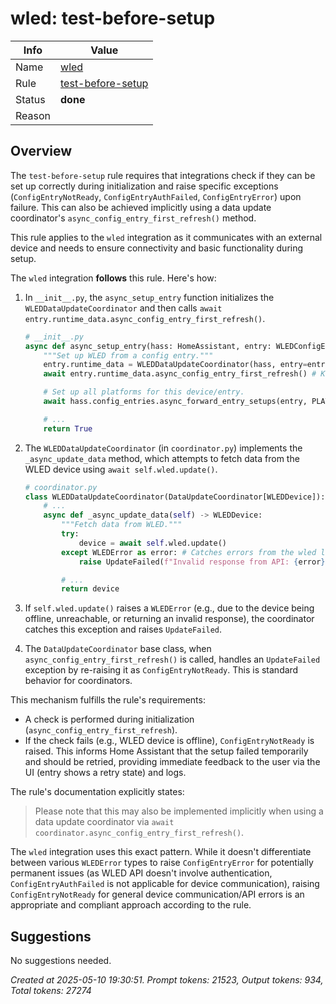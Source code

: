 # wled: test-before-setup

| Info   | Value                                                                    |
|--------|--------------------------------------------------------------------------|
| Name   | [wled](https://www.home-assistant.io/integrations/wled/) |
| Rule   | [test-before-setup](https://developers.home-assistant.io/docs/core/integration-quality-scale/rules/test-before-setup)                                                     |
| Status | **done**                                                                 |
| Reason |                                                                          |

## Overview

The `test-before-setup` rule requires that integrations check if they can be set up correctly during initialization and raise specific exceptions (`ConfigEntryNotReady`, `ConfigEntryAuthFailed`, `ConfigEntryError`) upon failure. This can also be achieved implicitly using a data update coordinator's `async_config_entry_first_refresh()` method.

This rule applies to the `wled` integration as it communicates with an external device and needs to ensure connectivity and basic functionality during setup.

The `wled` integration **follows** this rule. Here's how:

1.  In `__init__.py`, the `async_setup_entry` function initializes the `WLEDDataUpdateCoordinator` and then calls `await entry.runtime_data.async_config_entry_first_refresh()`.
    ```python
    # __init__.py
    async def async_setup_entry(hass: HomeAssistant, entry: WLEDConfigEntry) -> bool:
        """Set up WLED from a config entry."""
        entry.runtime_data = WLEDDataUpdateCoordinator(hass, entry=entry)
        await entry.runtime_data.async_config_entry_first_refresh() # Key call

        # Set up all platforms for this device/entry.
        await hass.config_entries.async_forward_entry_setups(entry, PLATFORMS)

        # ...
        return True
    ```

2.  The `WLEDDataUpdateCoordinator` (in `coordinator.py`) implements the `_async_update_data` method, which attempts to fetch data from the WLED device using `await self.wled.update()`.
    ```python
    # coordinator.py
    class WLEDDataUpdateCoordinator(DataUpdateCoordinator[WLEDDevice]):
        # ...
        async def _async_update_data(self) -> WLEDDevice:
            """Fetch data from WLED."""
            try:
                device = await self.wled.update()
            except WLEDError as error: # Catches errors from the wled library
                raise UpdateFailed(f"Invalid response from API: {error}") from error

            # ...
            return device
    ```

3.  If `self.wled.update()` raises a `WLEDError` (e.g., due to the device being offline, unreachable, or returning an invalid response), the coordinator catches this exception and raises `UpdateFailed`.

4.  The `DataUpdateCoordinator` base class, when `async_config_entry_first_refresh()` is called, handles an `UpdateFailed` exception by re-raising it as `ConfigEntryNotReady`. This is standard behavior for coordinators.

This mechanism fulfills the rule's requirements:
*   A check is performed during initialization (`async_config_entry_first_refresh`).
*   If the check fails (e.g., WLED device is offline), `ConfigEntryNotReady` is raised. This informs Home Assistant that the setup failed temporarily and should be retried, providing immediate feedback to the user via the UI (entry shows a retry state) and logs.

The rule's documentation explicitly states:
> Please note that this may also be implemented implicitly when using a data update coordinator via `await coordinator.async_config_entry_first_refresh()`.

The `wled` integration uses this exact pattern. While it doesn't differentiate between various `WLEDError` types to raise `ConfigEntryError` for potentially permanent issues (as WLED API doesn't involve authentication, `ConfigEntryAuthFailed` is not applicable for device communication), raising `ConfigEntryNotReady` for general device communication/API errors is an appropriate and compliant approach according to the rule.

## Suggestions

No suggestions needed.

_Created at 2025-05-10 19:30:51. Prompt tokens: 21523, Output tokens: 934, Total tokens: 27274_
